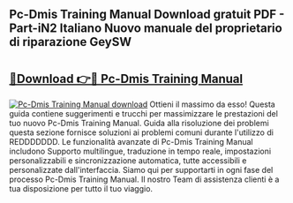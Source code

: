 ## Pc-Dmis Training Manual Download gratuit PDF - Part-iN2 Italiano Nuovo manuale del proprietario di riparazione GeySW

# <h2><a href="http://dffijt.blite.top/?on=Pc-Dmis+Training+Manual">🔗Download 👉🔴 Pc-Dmis Training Manual</a></h2>

[![Pc-Dmis Training Manual download](https://i.imgur.com/lujVjoI.png)](http://dffijt.blite.top/?on=Pc-Dmis+Training+Manual)
Ottieni il massimo da esso! Questa guida contiene suggerimenti e trucchi per massimizzare le prestazioni del tuo nuovo Pc-Dmis Training Manual. Guida alla risoluzione dei problemi questa sezione fornisce soluzioni ai problemi comuni durante l'utilizzo di REDDDDDDD. Le funzionalità avanzate di Pc-Dmis Training Manual includono Supporto multilingue, traduzione in tempo reale, impostazioni personalizzabili e sincronizzazione automatica, tutte accessibili e personalizzate dall'interfaccia. Siamo qui per supportarti in ogni fase del processo Pc-Dmis Training Manual. Il nostro Team di assistenza clienti è a tua disposizione per tutto il tuo viaggio.
